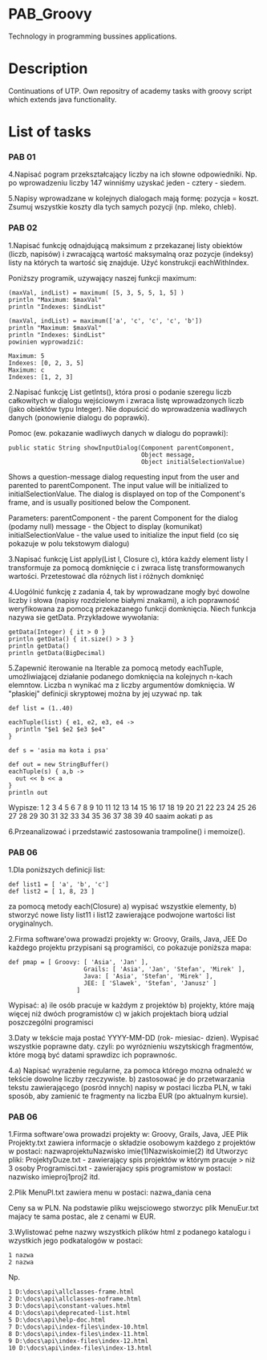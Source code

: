 # PAB_Groovy
 Technology in programming bussines applications.
 
# Description
Continuations of UTP. Own repositry of academy tasks with groovy script which extends java functionality.

# List of tasks

### PAB 01
4.Napisać pogram przekształcający liczby na ich słowne odpowiedniki.
       Np. po wprowadzeniu liczby 147 winniśmy uzyskać jeden - cztery - siedem.

5.Napisy wprowadzane w kolejnych dialogach mają formę:  pozycja = koszt.
Zsumuj wszystkie koszty dla tych samych pozycji (np. mleko, chleb).

### PAB 02

1.Napisać funkcję odnajdującą maksimum z przekazanej listy obiektów (liczb, napisów) i zwracającą wartość maksymalną oraz pozycje (indeksy) listy na których ta wartość się znajduje. Użyć konstrukcji  eachWithIndex.

Poniższy programik, uzywający naszej funkcji maximum:
```
(maxVal, indList) = maximum( [5, 3, 5, 5, 1, 5] )
println "Maximum: $maxVal"
println "Indexes: $indList"

(maxVal, indList) = maximum(['a', 'c', 'c', 'c', 'b'])
println "Maximum: $maxVal"
println "Indexes: $indList"
powinien wyprowadzić:

Maximum: 5
Indexes: [0, 2, 3, 5]
Maximum: c
Indexes: [1, 2, 3]
```

2.Napisać funkcję List getInts(), która prosi o podanie szeregu liczb całkowitych w dialogu wejściowym i zwraca listę wprowadzonych liczb (jako obiektów typu Integer). Nie dopuścić do wprowadzenia wadliwych danych (ponowienie dialogu do poprawki).

Pomoc (ew. pokazanie wadliwych danych w dialogu do poprawki):
```
public static String showInputDialog(Component parentComponent,
                                     Object message,
                                     Object initialSelectionValue)
```
Shows a question-message dialog requesting input from the user and parented to parentComponent. The input value will be initialized to initialSelectionValue. The dialog is displayed on top of the Component's frame, and is usually positioned below the Component.

Parameters:
parentComponent - the parent Component for the dialog (podamy null)
message - the Object to display (komunikat)
initialSelectionValue - the value used to initialize the input field (co się pokazuje w polu tekstowym dialogu)

3.Napisać funkcję List apply(List l, Closure c), która każdy element listy l transformuje za pomocą domknięcie c i zwraca listę transformowanych wartości. Przetestować dla różnych list i różnych domknięć


4.Uogólnić funkcję z zadania 4, tak by wprowadzane mogły być dowolne liczby i słowa (napisy rozdzielone białymi znakami), a ich poprawność weryfikowana za pomocą przekazanego funkcji domknięcia.
Niech funkcja nazywa sie getData.
Przykładowe wywołania:
```
getData(Integer) { it > 0 }           
println getData() { it.size() > 3 }
println getData()                        
println getData(BigDecimal)        
```

5.Zapewnić iterowanie na Iterable za pomocą metody eachTuple, umożliwiającej działanie podanego domknięcia na kolejnych  n-kach elemntow. Liczba n wynikać ma z liczby argumentów domknięcia.
W "płaskiej" definicji skryptowej można by jej uzywać np. tak
```
def list = (1..40)

eachTuple(list) { e1, e2, e3, e4 ->
  println "$e1 $e2 $e3 $e4"
}

def s = 'asia ma kota i psa'

def out = new StringBuffer()
eachTuple(s) { a,b ->
  out << b << a
}
println out
```
Wypisze:
1 2 3 4
5 6 7 8
9 10 11 12
13 14 15 16
17 18 19 20
21 22 23 24
25 26 27 28
29 30 31 32
33 34 35 36
37 38 39 40
saaim  aokati p as

6.Przeanalizować i przedstawić zastosowania trampoline() i memoize().

### PAB 06

1.Dla poniższych definicji list:
```
def list1 = [ 'a', 'b', 'c']
def list2 = [ 1, 8, 23 ]
```
za pomocą metody each(Closure)
a) wypisać wszystkie elementy,
b) stworzyć nowe listy list11 i list12 zawierające podwojone wartości list oryginalnych.


2.Firma software'owa prowadzi projekty w:
Groovy, Grails, Java, JEE
Do każdego projektu przypisani są programiści, co pokazuje poniższa mapa:
```
def pmap = [ Groovy: [ 'Asia', 'Jan' ],
                     Grails: [ 'Asia', 'Jan', 'Stefan', 'Mirek' ],
                     Java: [ 'Asia', 'Stefan', 'Mirek' ],
                     JEE: [ 'Slawek', 'Stefan', 'Janusz' ]
                   ]
```
Wypisać:
a) ile osób pracuje w każdym z projektów
b) projekty, które mają więcej niż dwóch programistów
c)  w jakich projektach biorą udzial poszczególni programisci


3.Daty w tekście maja postać YYYY-MM-DD (rok- miesiac- dzien). Wypisać wszystkie poprawne daty.
czyli: po wyróznieniu wszytskicgh fragmentów, które mogą być datami sprawdizc ich poprawnośc.

4.a) Napisać wyrażenie regularne, za pomoca którego mozna odnaleźć w tekście dowolne liczby rzeczywiste.
b) zastosować je do przetwarzania tekstu zawierającego (posród innych) napisy w postaci liczba PLN, w taki sposób, aby zamienić te fragmenty na liczba EUR (po aktualnym kursie).

### PAB 06

1.Firma software'owa prowadzi projekty w:
Groovy, Grails, Java, JEE
Plik Projekty.txt zawiera informacje o składzie osobowym każdego z projektów w postaci:
nazwaprojektu<TAB>Nazwisko imie(1)<TAB>Nazwiskoimie(2)<TAB> itd
Utworzyc pliki:
ProjektyDuze.txt - zawierający spis projektów w którym pracuje > niż 3 osoby
Programisci.txt - zawierajacy spis programistow w postaci:
nazwisko imie<tab>proj1<tab>proj2<tab> itd.


2.Plik MenuPl.txt zawiera menu w postaci:
nazwa_dania cena

Ceny sa w PLN.
Na podstawie pliku wejsciowego stworzyc plik MenuEur.txt majacy te sama postac, ale z cenami w EUR.


3.Wylistować pełne nazwy wszystkich plików html z podanego katalogu i wzystkich jego podkatalogów w postaci:
```
1 nazwa
2 nazwa
```

Np.
```
1 D:\docs\api\allclasses-frame.html
2 D:\docs\api\allclasses-noframe.html
3 D:\docs\api\constant-values.html
4 D:\docs\api\deprecated-list.html
5 D:\docs\api\help-doc.html
7 D:\docs\api\index-files\index-10.html
8 D:\docs\api\index-files\index-11.html
9 D:\docs\api\index-files\index-12.html
10 D:\docs\api\index-files\index-13.html
```
